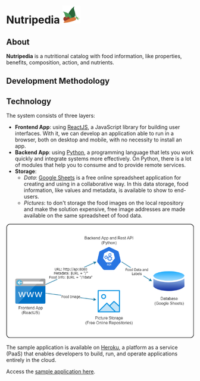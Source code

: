 # Nutripedia ![Nutripedia](food-icon.png)

## About

**Nutripedia** is a nutritional catalog with food information, like properties, benefits, composition, action, and nutrients.

## Development Methodology



## Technology

The system consists of three layers:
- **Frontend App**: using [ReactJS](https://reactjs.org/), a JavaScript library for building user interfaces. With it, we can develop an application able to run in a browser, both on desktop and mobile, with no necessity to install an app.
- **Backend App**: using [Python](https://www.python.org/), a programming language that lets you work quickly and integrate systems more effectively. On Python, there is a lot of modules that help you to consume and to provide remote services.
- **Storage**:
  - *Data*: [Google Sheets](https://www.google.com/sheets/about/) is a free online spreadsheet application for creating and using in a collaborative way. In this data storage, food information, like values and metadata, is available to show to end-users.
  - *Pictures*: to don't storage the food images on the local repository and make the solution expensive, free image addresses are made available on the same spreadsheet of food data.

![Architecture Diagram](architecture-diagram.png)

The sample application is available on [Heroku](https://www.heroku.com/), a platform as a service (PaaS) that enables developers to build, run, and operate applications entirely in the cloud.

Access the [sample application here](http://nutripedia.herokuapp.com/).
